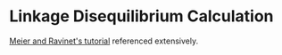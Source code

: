 # Linkage Disequilibrium Calculation

[Meier and Ravinet's tutorial](https://speciationgenomics.github.io/ld_decay/) referenced extensively.


